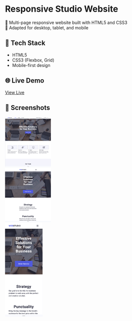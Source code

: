 # Responsive Studio Website

🎨 Multi-page responsive website built with HTML5 and CSS3  
📱 Adapted for desktop, tablet, and mobile

## 🔧 Tech Stack
- HTML5
- CSS3 (Flexbox, Grid)
- Mobile-first design

## 🌐 Live Demo
[View Live](https://ninakulyk.github.io/responsive-studio-website/)


## 📸 Screenshots

<p align="center">
  <div style="display: inline-block; vertical-aling: top;">
    <img src="./screenshots/screenshot-desktop.png" alt="Desktop" width="30%">
  </div>
  <div style="display: inline-block; vertical-aling: top;">
    <img src="./screenshots/screenshot-tablet.png" alt="Tablet" width="30%">
  </div>
  <div style="display: inline-block; vertical-aling: top;">
      <img src="./screenshots/screenshot-mobile.png" alt="Mobile" width="30%">
  </div>
</p>


